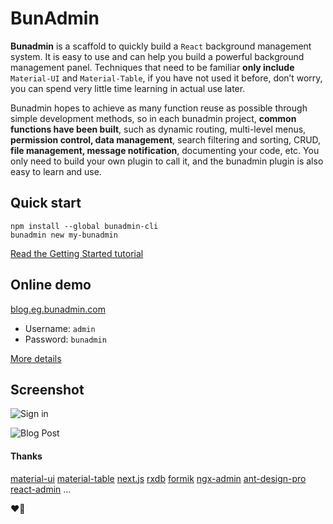 # BunAdmin

**Bunadmin** is a scaffold to quickly build a `React` background management system. It is easy to use and can help you build a powerful background management panel. Techniques that need to be familiar **only include** `Material-UI` and `Material-Table`, if you have not used it before, don’t worry, you can spend very little time learning in actual use later.

Bunadmin hopes to achieve as many function reuse as possible through simple development methods, so in each bunadmin project, **common functions have been built**, such as dynamic routing, multi-level menus, **permission control, data management**, search filtering and sorting, CRUD, **file management, message notification**, documenting your code, etc. You only need to build your own plugin to call it, and the bunadmin plugin is also easy to learn and use.

## Quick start
```
npm install --global bunadmin-cli
bunadmin new my-bunadmin
```

[Read the Getting Started tutorial](http://blog.eg.bunadmin.com/docs/getting-started/introduction)

## Online demo
[blog.eg.bunadmin.com](http://blog.eg.bunadmin.com/)

- Username: `admin`
- Password: `bunadmin`

[More details](http://blog.eg.bunadmin.com/docs/getting-started/remote-data)

## Screenshot
![Sign in](https://gblobscdn.gitbook.com/assets%2F-M1ZbjnBaWO_NJOdj8_A%2F-M6mhhE1-tUO_GCYLgQI%2F-M6miE4Tjmp-npJcYvYz%2Fsign-in.png)

![Blog Post](https://gblobscdn.gitbook.com/assets%2F-M1ZbjnBaWO_NJOdj8_A%2F-MHlKrSo5A7uYDJDV45k%2F-MHlKxF4-lohTzN3gsiA%2Fblog-post-strapi.png)

#### Thanks

[material-ui](https://github.com/mui-org/material-ui)
[material-table](https://github.com/mbrn/material-table)
[next.js](https://github.com/zeit/next.js)
[rxdb](https://github.com/pubkey/rxdb)
[formik](https://github.com/jaredpalmer/formik)
[ngx-admin](https://github.com/akveo/ngx-admin)
[ant-design-pro](https://github.com/ant-design/ant-design-pro)
[react-admin](https://github.com/marmelab/react-admin)
...

❤️🎉

